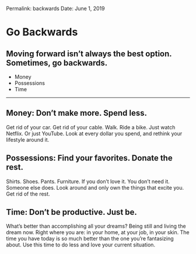 
Permalink: backwards
Date: June 1, 2019

# Go Backwards

## Moving forward isn’t always the best option. Sometimes, go backwards.

- Money
- Possessions
- Time

---- 

## Money: Don’t make more. Spend less.

Get rid of your car. Get rid of your cable. Walk. Ride a bike. Just watch Netflix. Or just YouTube. Look at every dollar you spend, and rethink your lifestyle around it.

## Possessions: Find your favorites. Donate the rest.

Shirts. Shoes. Pants. Furniture. If you don’t love it. You don’t need it. Someone else does. Look around and only own the things that excite you. Get rid of the rest.

## Time: Don’t be productive. Just be.

What’s better than accomplishing all your dreams? Being still and living the dream now. Right where you are: in your home, at your job, in your skin. The time you have today is so much better than the one you’re fantasizing about.  Use this time to do less and love your current situation.